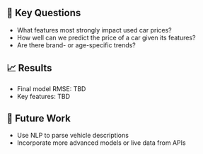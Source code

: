 ## 🚀 Key Questions
- What features most strongly impact used car prices?
- How well can we predict the price of a car given its features?
- Are there brand- or age-specific trends?

## 📈 Results
- Final model RMSE: TBD
- Key features: TBD

## 📌 Future Work
- Use NLP to parse vehicle descriptions
- Incorporate more advanced models or live data from APIs
